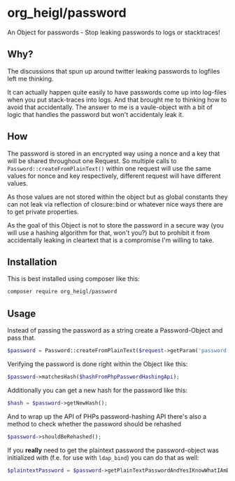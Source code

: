 # org_heigl/password

An Object for passwords - Stop leaking passwords to logs or stacktraces!

## Why?

The discussions that spun up around twitter leaking passwords to logfiles left me thinking.

It can actually happen quite easily to have passwords come up into log-files when
you put stack-traces into logs. And that brought me to thinking how to avoid that
accidentally. The answer to me is a vaule-object with a bit of logic that handles the password but
won't accidentaly leak it.

## How

The password is stored in an encrypted way using a nonce and a key that will be
shared throughout one Request. So multiple calls to `Password::createFromPlainText()`
within one request will use the same values for nonce and key respectively, different
request will have different values.

As those values are not stored within the object but as global constants they can not leak
via reflection of closure::bind or whatever nice ways there are to get private properties.

As the goal of this Object is not to store the password in a secure way (you will
use a hashing algorithm for that, won't you?) but to prohibit it from accidentally
leaking in cleartext that is a compromise I'm willing to take.

## Installation

This is best installed using composer like this:

```bash
composer require org_heigl/password
```

## Usage

Instead of passing the password as a string create a Password-Object and pass that.

```php
$password = Password::createFromPlainText($request->getParam('password'));
```

Verifying the password is done right within the Object like this:

```php
$password->matchesHash($hashFromPhpPasswordHashingApi);
```

Additionally you can get a new hash for the password like this:

```php
$hash = $password->getNewHash();
```

And to wrap up the API of PHPs password-hashing API there's also a method to check
whether the password should be rehashed

```php
$password->shouldBeRehashed();
```

If you **really** need to get the plaintext password the password-object was initialized with
(f.e. for use with ```ldap_bind```) you can do that as well:

```php
$plaintextPassword = $password->getPlainTextPasswordAndYesIKnowWhatIAmDoingHere();
```


